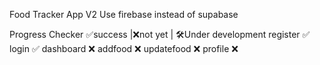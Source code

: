 Food Tracker App V2
Use firebase instead of supabase

Progress Checker ✅success |❌not yet | 🛠️Under development
register    ✅
login       ✅
dashboard   ❌
addfood     ❌ 
updatefood  ❌
profile     ❌
